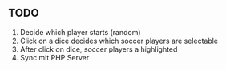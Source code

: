 ## TODO

1. Decide which player starts (random)
2. Click on a dice decides which soccer players are selectable
3. After click on dice, soccer players a highlighted
4. Sync mit PHP Server

